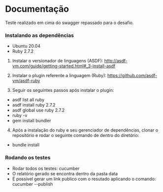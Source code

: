 # Documentação
Teste realizado em cima do swagger repassado para o desafio.

### Instalando as dependências
* Ubuntu 20.04
* Ruby   2.7.2

1. Instalar o versionador de linguagens (ASDF): http://asdf-vm.com/guide/getting-started.html#_3-install-asdf

2. Instalar o plugin referente a linguagem (Ruby): https://github.com/asdf-vm/asdf-ruby

3. Seguir os seguintes passos após instalar o plugin:
* asdf list all ruby
* asdf install ruby 2.7.2
* asdf global use ruby 2.7.2
* ruby -v
* gem install bundler

4. Após a instalação do ruby e seu gerenciador de dependências, clonar o repositório e rodar o seguinte comando de dentro do diretório:
* bundle install 

### Rodando os testes
* Rodar todos os testes: cucumber
* O relatório gerado se encontra dentro da pasta data
* É possível gerar um link publico com o resutado aplicando o comando: cucumber --publish
